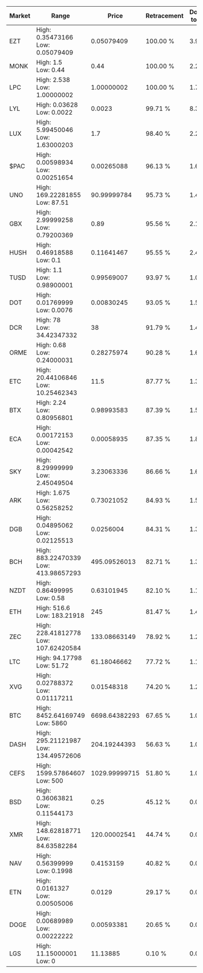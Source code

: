 | Market | Range | Price| Retracement | Doubles to 50% |
| --- | --- | --- | --- | --- |
| EZT | High: 0.35473166<br />Low: 0.05079409 | 0.05079409 | 100.00 % | 3.99 |
| MONK | High: 1.5<br />Low: 0.44 | 0.44 | 100.00 % | 2.20 |
| LPC | High: 2.538<br />Low: 1.00000002 | 1.00000002 | 100.00 % | 1.77 |
| LYL | High: 0.03628<br />Low: 0.0022 | 0.0023 | 99.71 % | 8.37 |
| LUX | High: 5.99450046<br />Low: 1.63000203 | 1.7 | 98.40 % | 2.24 |
| $PAC | High: 0.00598934<br />Low: 0.00251654 | 0.00265088 | 96.13 % | 1.60 |
| UNO | High: 169.22281855<br />Low: 87.51 | 90.99999784 | 95.73 % | 1.41 |
| GBX | High: 2.99999258<br />Low: 0.79200369 | 0.89 | 95.56 % | 2.13 |
| HUSH | High: 0.46918588<br />Low: 0.1 | 0.11641467 | 95.55 % | 2.44 |
| TUSD | High: 1.1<br />Low: 0.98900001 | 0.99569007 | 93.97 % | 1.05 |
| DOT | High: 0.01769999<br />Low: 0.0076 | 0.00830245 | 93.05 % | 1.52 |
| DCR | High: 78<br />Low: 34.42347332 | 38 | 91.79 % | 1.48 |
| ORME | High: 0.68<br />Low: 0.24000031 | 0.28275974 | 90.28 % | 1.63 |
| ETC | High: 20.44106846<br />Low: 10.25462343 | 11.5 | 87.77 % | 1.33 |
| BTX | High: 2.24<br />Low: 0.80956801 | 0.98993583 | 87.39 % | 1.54 |
| ECA | High: 0.00172153<br />Low: 0.00042542 | 0.00058935 | 87.35 % | 1.82 |
| SKY | High: 8.29999999<br />Low: 2.45049504 | 3.23063336 | 86.66 % | 1.66 |
| ARK | High: 1.675<br />Low: 0.56258252 | 0.73021052 | 84.93 % | 1.53 |
| DGB | High: 0.04895062<br />Low: 0.02125513 | 0.0256004 | 84.31 % | 1.37 |
| BCH | High: 883.22470339<br />Low: 413.98657293 | 495.09526013 | 82.71 % | 1.31 |
| NZDT | High: 0.86499995<br />Low: 0.58 | 0.63101945 | 82.10 % | 1.14 |
| ETH | High: 516.6<br />Low: 183.21918 | 245 | 81.47 % | 1.43 |
| ZEC | High: 228.41812778<br />Low: 107.62420584 | 133.08663149 | 78.92 % | 1.26 |
| LTC | High: 94.17798<br />Low: 51.72 | 61.18046662 | 77.72 % | 1.19 |
| XVG | High: 0.02788372<br />Low: 0.01117211 | 0.01548318 | 74.20 % | 1.26 |
| BTC | High: 8452.64169749<br />Low: 5860 | 6698.64382293 | 67.65 % | 1.07 |
| DASH | High: 295.21121987<br />Low: 134.49572606 | 204.19244393 | 56.63 % | 1.05 |
| CEFS | High: 1599.57864607<br />Low: 500 | 1029.99999715 | 51.80 % | 1.02 |
| BSD | High: 0.36063821<br />Low: 0.11544173 | 0.25 | 45.12 % | 0.00 |
| XMR | High: 148.62818771<br />Low: 84.63582284 | 120.00002541 | 44.74 % | 0.00 |
| NAV | High: 0.56399999<br />Low: 0.1998 | 0.4153159 | 40.82 % | 0.00 |
| ETN | High: 0.0161327<br />Low: 0.00505006 | 0.0129 | 29.17 % | 0.00 |
| DOGE | High: 0.00689989<br />Low: 0.00222222 | 0.00593381 | 20.65 % | 0.00 |
| LGS | High: 11.15000001<br />Low: 0 | 11.13885 | 0.10 % | 0.00 |
